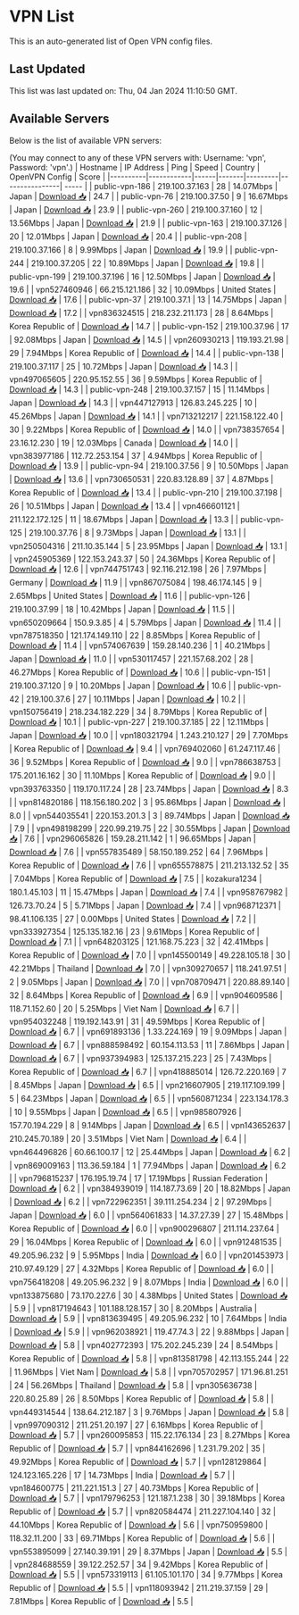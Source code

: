 # VPN List

This is an auto-generated list of Open VPN config files.

## Last Updated

This list was last updated on: Thu, 04 Jan 2024 11:10:50 GMT.

## Available Servers

Below is the list of available VPN servers:

(You may connect to any of these VPN servers with: Username: 'vpn', Password: 'vpn'.)
| Hostname | IP Address | Ping | Speed | Country | OpenVPN Config | Score |
|----------|------------|------|-------|---------|----------------| ----- |
| public-vpn-186 | 219.100.37.163 | 28 | 14.07Mbps | Japan | [Download 📥](./configs/server_0_JP.ovpn) | 24.7 |
| public-vpn-76 | 219.100.37.50 | 9 | 16.67Mbps | Japan | [Download 📥](./configs/server_1_JP.ovpn) | 23.9 |
| public-vpn-260 | 219.100.37.160 | 12 | 13.56Mbps | Japan | [Download 📥](./configs/server_2_JP.ovpn) | 21.9 |
| public-vpn-163 | 219.100.37.126 | 20 | 12.01Mbps | Japan | [Download 📥](./configs/server_3_JP.ovpn) | 20.4 |
| public-vpn-208 | 219.100.37.166 | 8 | 9.99Mbps | Japan | [Download 📥](./configs/server_4_JP.ovpn) | 19.9 |
| public-vpn-244 | 219.100.37.205 | 22 | 10.89Mbps | Japan | [Download 📥](./configs/server_5_JP.ovpn) | 19.8 |
| public-vpn-199 | 219.100.37.196 | 16 | 12.50Mbps | Japan | [Download 📥](./configs/server_6_JP.ovpn) | 19.6 |
| vpn527460946 | 66.215.121.186 | 32 | 10.09Mbps | United States | [Download 📥](./configs/server_7_US.ovpn) | 17.6 |
| public-vpn-37 | 219.100.37.1 | 13 | 14.75Mbps | Japan | [Download 📥](./configs/server_8_JP.ovpn) | 17.2 |
| vpn836324515 | 218.232.211.173 | 28 | 8.64Mbps | Korea Republic of | [Download 📥](./configs/server_9_KR.ovpn) | 14.7 |
| public-vpn-152 | 219.100.37.96 | 17 | 92.08Mbps | Japan | [Download 📥](./configs/server_10_JP.ovpn) | 14.5 |
| vpn260930213 | 119.193.21.98 | 29 | 7.94Mbps | Korea Republic of | [Download 📥](./configs/server_11_KR.ovpn) | 14.4 |
| public-vpn-138 | 219.100.37.117 | 25 | 10.72Mbps | Japan | [Download 📥](./configs/server_12_JP.ovpn) | 14.3 |
| vpn497065605 | 220.95.152.55 | 36 | 9.59Mbps | Korea Republic of | [Download 📥](./configs/server_13_KR.ovpn) | 14.3 |
| public-vpn-248 | 219.100.37.157 | 15 | 11.14Mbps | Japan | [Download 📥](./configs/server_14_JP.ovpn) | 14.3 |
| vpn447127913 | 126.83.245.225 | 10 | 45.26Mbps | Japan | [Download 📥](./configs/server_15_JP.ovpn) | 14.1 |
| vpn713212217 | 221.158.122.40 | 30 | 9.22Mbps | Korea Republic of | [Download 📥](./configs/server_16_KR.ovpn) | 14.0 |
| vpn738357654 | 23.16.12.230 | 19 | 12.03Mbps | Canada | [Download 📥](./configs/server_17_CA.ovpn) | 14.0 |
| vpn383977186 | 112.72.253.154 | 37 | 4.94Mbps | Korea Republic of | [Download 📥](./configs/server_18_KR.ovpn) | 13.9 |
| public-vpn-94 | 219.100.37.56 | 9 | 10.50Mbps | Japan | [Download 📥](./configs/server_19_JP.ovpn) | 13.6 |
| vpn730650531 | 220.83.128.89 | 37 | 4.87Mbps | Korea Republic of | [Download 📥](./configs/server_20_KR.ovpn) | 13.4 |
| public-vpn-210 | 219.100.37.198 | 26 | 10.51Mbps | Japan | [Download 📥](./configs/server_21_JP.ovpn) | 13.4 |
| vpn466601121 | 211.122.172.125 | 11 | 18.67Mbps | Japan | [Download 📥](./configs/server_22_JP.ovpn) | 13.3 |
| public-vpn-125 | 219.100.37.76 | 8 | 9.73Mbps | Japan | [Download 📥](./configs/server_23_JP.ovpn) | 13.1 |
| vpn250504316 | 211.10.35.144 | 5 | 23.95Mbps | Japan | [Download 📥](./configs/server_24_JP.ovpn) | 13.1 |
| vpn245905369 | 122.153.243.37 | 50 | 24.36Mbps | Korea Republic of | [Download 📥](./configs/server_25_KR.ovpn) | 12.6 |
| vpn744751743 | 92.116.212.198 | 26 | 7.97Mbps | Germany | [Download 📥](./configs/server_26_DE.ovpn) | 11.9 |
| vpn867075084 | 198.46.174.145 | 9 | 2.65Mbps | United States | [Download 📥](./configs/server_27_US.ovpn) | 11.6 |
| public-vpn-126 | 219.100.37.99 | 18 | 10.42Mbps | Japan | [Download 📥](./configs/server_28_JP.ovpn) | 11.5 |
| vpn650209664 | 150.9.3.85 | 4 | 5.79Mbps | Japan | [Download 📥](./configs/server_29_JP.ovpn) | 11.4 |
| vpn787518350 | 121.174.149.110 | 22 | 8.85Mbps | Korea Republic of | [Download 📥](./configs/server_30_KR.ovpn) | 11.4 |
| vpn574067639 | 159.28.140.236 | 1 | 40.21Mbps | Japan | [Download 📥](./configs/server_31_JP.ovpn) | 11.0 |
| vpn530117457 | 221.157.68.202 | 28 | 46.27Mbps | Korea Republic of | [Download 📥](./configs/server_32_KR.ovpn) | 10.6 |
| public-vpn-151 | 219.100.37.120 | 9 | 10.20Mbps | Japan | [Download 📥](./configs/server_33_JP.ovpn) | 10.6 |
| public-vpn-42 | 219.100.37.6 | 27 | 10.11Mbps | Japan | [Download 📥](./configs/server_34_JP.ovpn) | 10.2 |
| vpn150756419 | 218.234.182.229 | 34 | 8.79Mbps | Korea Republic of | [Download 📥](./configs/server_35_KR.ovpn) | 10.1 |
| public-vpn-227 | 219.100.37.185 | 22 | 12.11Mbps | Japan | [Download 📥](./configs/server_36_JP.ovpn) | 10.0 |
| vpn180321794 | 1.243.210.127 | 29 | 7.70Mbps | Korea Republic of | [Download 📥](./configs/server_37_KR.ovpn) | 9.4 |
| vpn769402060 | 61.247.117.46 | 36 | 9.52Mbps | Korea Republic of | [Download 📥](./configs/server_38_KR.ovpn) | 9.0 |
| vpn786638753 | 175.201.16.162 | 30 | 11.10Mbps | Korea Republic of | [Download 📥](./configs/server_39_KR.ovpn) | 9.0 |
| vpn393763350 | 119.170.117.24 | 28 | 23.74Mbps | Japan | [Download 📥](./configs/server_40_JP.ovpn) | 8.3 |
| vpn814820186 | 118.156.180.202 | 3 | 95.86Mbps | Japan | [Download 📥](./configs/server_41_JP.ovpn) | 8.0 |
| vpn544035541 | 220.153.201.3 | 3 | 89.74Mbps | Japan | [Download 📥](./configs/server_42_JP.ovpn) | 7.9 |
| vpn498198299 | 220.99.219.75 | 22 | 30.55Mbps | Japan | [Download 📥](./configs/server_43_JP.ovpn) | 7.6 |
| vpn296065826 | 159.28.211.142 | 1 | 96.65Mbps | Japan | [Download 📥](./configs/server_44_JP.ovpn) | 7.6 |
| vpn557835489 | 58.150.189.252 | 64 | 7.96Mbps | Korea Republic of | [Download 📥](./configs/server_45_KR.ovpn) | 7.6 |
| vpn655578875 | 211.213.132.52 | 35 | 7.04Mbps | Korea Republic of | [Download 📥](./configs/server_46_KR.ovpn) | 7.5 |
| kozakura1234 | 180.1.45.103 | 11 | 15.47Mbps | Japan | [Download 📥](./configs/server_47_JP.ovpn) | 7.4 |
| vpn958767982 | 126.73.70.24 | 5 | 5.71Mbps | Japan | [Download 📥](./configs/server_48_JP.ovpn) | 7.4 |
| vpn968712371 | 98.41.106.135 | 27 | 0.00Mbps | United States | [Download 📥](./configs/server_49_US.ovpn) | 7.2 |
| vpn333927354 | 125.135.182.16 | 23 | 9.61Mbps | Korea Republic of | [Download 📥](./configs/server_50_KR.ovpn) | 7.1 |
| vpn648203125 | 121.168.75.223 | 32 | 42.41Mbps | Korea Republic of | [Download 📥](./configs/server_51_KR.ovpn) | 7.0 |
| vpn145500149 | 49.228.105.18 | 30 | 42.21Mbps | Thailand | [Download 📥](./configs/server_52_TH.ovpn) | 7.0 |
| vpn309270657 | 118.241.97.51 | 2 | 9.05Mbps | Japan | [Download 📥](./configs/server_53_JP.ovpn) | 7.0 |
| vpn708709471 | 220.88.89.140 | 32 | 8.64Mbps | Korea Republic of | [Download 📥](./configs/server_54_KR.ovpn) | 6.9 |
| vpn904609586 | 118.71.152.60 | 20 | 5.25Mbps | Viet Nam | [Download 📥](./configs/server_55_VN.ovpn) | 6.7 |
| vpn954032248 | 119.192.143.91 | 31 | 49.59Mbps | Korea Republic of | [Download 📥](./configs/server_56_KR.ovpn) | 6.7 |
| vpn691893136 | 1.33.224.169 | 19 | 9.09Mbps | Japan | [Download 📥](./configs/server_57_JP.ovpn) | 6.7 |
| vpn888598492 | 60.154.113.53 | 11 | 7.86Mbps | Japan | [Download 📥](./configs/server_58_JP.ovpn) | 6.7 |
| vpn937394983 | 125.137.215.223 | 25 | 7.43Mbps | Korea Republic of | [Download 📥](./configs/server_59_KR.ovpn) | 6.7 |
| vpn418885014 | 126.72.220.169 | 7 | 8.45Mbps | Japan | [Download 📥](./configs/server_60_JP.ovpn) | 6.5 |
| vpn216607905 | 219.117.109.199 | 5 | 64.23Mbps | Japan | [Download 📥](./configs/server_61_JP.ovpn) | 6.5 |
| vpn560871234 | 223.134.178.3 | 10 | 9.55Mbps | Japan | [Download 📥](./configs/server_62_JP.ovpn) | 6.5 |
| vpn985807926 | 157.70.194.229 | 8 | 9.14Mbps | Japan | [Download 📥](./configs/server_63_JP.ovpn) | 6.5 |
| vpn143652637 | 210.245.70.189 | 20 | 3.51Mbps | Viet Nam | [Download 📥](./configs/server_64_VN.ovpn) | 6.4 |
| vpn464496826 | 60.66.100.17 | 12 | 25.44Mbps | Japan | [Download 📥](./configs/server_65_JP.ovpn) | 6.2 |
| vpn869009163 | 113.36.59.184 | 1 | 77.94Mbps | Japan | [Download 📥](./configs/server_66_JP.ovpn) | 6.2 |
| vpn796815237 | 176.195.19.74 | 17 | 17.19Mbps | Russian Federation | [Download 📥](./configs/server_67_RU.ovpn) | 6.2 |
| vpn384939019 | 114.187.73.69 | 20 | 18.82Mbps | Japan | [Download 📥](./configs/server_68_JP.ovpn) | 6.2 |
| vpn722962351 | 39.111.254.234 | 2 | 97.29Mbps | Japan | [Download 📥](./configs/server_69_JP.ovpn) | 6.0 |
| vpn564061833 | 14.37.27.39 | 27 | 15.48Mbps | Korea Republic of | [Download 📥](./configs/server_70_KR.ovpn) | 6.0 |
| vpn900296807 | 211.114.237.64 | 29 | 16.04Mbps | Korea Republic of | [Download 📥](./configs/server_71_KR.ovpn) | 6.0 |
| vpn912481535 | 49.205.96.232 | 9 | 5.95Mbps | India | [Download 📥](./configs/server_72_IN.ovpn) | 6.0 |
| vpn201453973 | 210.97.49.129 | 27 | 4.32Mbps | Korea Republic of | [Download 📥](./configs/server_73_KR.ovpn) | 6.0 |
| vpn756418208 | 49.205.96.232 | 9 | 8.07Mbps | India | [Download 📥](./configs/server_74_IN.ovpn) | 6.0 |
| vpn133875680 | 73.170.227.6 | 30 | 4.38Mbps | United States | [Download 📥](./configs/server_75_US.ovpn) | 5.9 |
| vpn817194643 | 101.188.128.157 | 30 | 8.20Mbps | Australia | [Download 📥](./configs/server_76_AU.ovpn) | 5.9 |
| vpn813639495 | 49.205.96.232 | 10 | 7.64Mbps | India | [Download 📥](./configs/server_77_IN.ovpn) | 5.9 |
| vpn962038921 | 119.47.74.3 | 22 | 9.88Mbps | Japan | [Download 📥](./configs/server_78_JP.ovpn) | 5.8 |
| vpn402772393 | 175.202.245.239 | 24 | 8.54Mbps | Korea Republic of | [Download 📥](./configs/server_79_KR.ovpn) | 5.8 |
| vpn813581798 | 42.113.155.244 | 22 | 11.96Mbps | Viet Nam | [Download 📥](./configs/server_80_VN.ovpn) | 5.8 |
| vpn705702957 | 171.96.81.251 | 24 | 56.26Mbps | Thailand | [Download 📥](./configs/server_81_TH.ovpn) | 5.8 |
| vpn305636738 | 220.80.25.89 | 26 | 8.50Mbps | Korea Republic of | [Download 📥](./configs/server_82_KR.ovpn) | 5.8 |
| vpn449314544 | 138.64.212.187 | 3 | 9.76Mbps | Japan | [Download 📥](./configs/server_83_JP.ovpn) | 5.8 |
| vpn997090312 | 211.251.20.197 | 27 | 6.16Mbps | Korea Republic of | [Download 📥](./configs/server_84_KR.ovpn) | 5.7 |
| vpn260095853 | 115.22.176.134 | 23 | 8.27Mbps | Korea Republic of | [Download 📥](./configs/server_85_KR.ovpn) | 5.7 |
| vpn844162696 | 1.231.79.202 | 35 | 49.92Mbps | Korea Republic of | [Download 📥](./configs/server_86_KR.ovpn) | 5.7 |
| vpn128129864 | 124.123.165.226 | 17 | 14.73Mbps | India | [Download 📥](./configs/server_87_IN.ovpn) | 5.7 |
| vpn184600775 | 211.221.151.3 | 27 | 40.73Mbps | Korea Republic of | [Download 📥](./configs/server_88_KR.ovpn) | 5.7 |
| vpn179796253 | 121.187.1.238 | 30 | 39.18Mbps | Korea Republic of | [Download 📥](./configs/server_89_KR.ovpn) | 5.7 |
| vpn820584474 | 211.227.104.140 | 32 | 44.10Mbps | Korea Republic of | [Download 📥](./configs/server_90_KR.ovpn) | 5.6 |
| vpn750959800 | 118.32.11.200 | 33 | 69.71Mbps | Korea Republic of | [Download 📥](./configs/server_91_KR.ovpn) | 5.6 |
| vpn553895099 | 27.140.39.191 | 29 | 8.37Mbps | Japan | [Download 📥](./configs/server_92_JP.ovpn) | 5.5 |
| vpn284688559 | 39.122.252.57 | 34 | 9.42Mbps | Korea Republic of | [Download 📥](./configs/server_93_KR.ovpn) | 5.5 |
| vpn573319113 | 61.105.101.170 | 34 | 9.77Mbps | Korea Republic of | [Download 📥](./configs/server_94_KR.ovpn) | 5.5 |
| vpn118093942 | 211.219.37.159 | 29 | 7.81Mbps | Korea Republic of | [Download 📥](./configs/server_95_KR.ovpn) | 5.5 |

